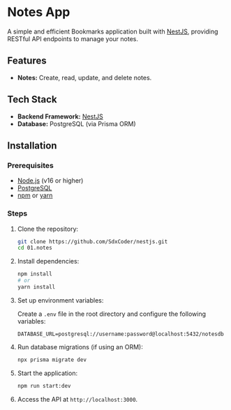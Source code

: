 # Notes App

A simple and efficient Bookmarks application built with [NestJS](https://nestjs.com/), providing RESTful API endpoints to manage your notes.

## Features

<!-- - **User Authentication:** Secure user registration and login using JWT authentication. -->
- **Notes:** Create, read, update, and delete notes.

## Tech Stack

- **Backend Framework:** [NestJS](https://nestjs.com/)
- **Database:** PostgreSQL (via Prisma ORM)
<!-- - **Authentication:** JWT (JSON Web Token) -->
<!-- - **Environment Management:** [dotenv](https://www.npmjs.com/package/dotenv) -->

## Installation

### Prerequisites

- [Node.js](https://nodejs.org/) (v16 or higher)
- [PostgreSQL](https://www.postgresql.org/)
- [npm](https://www.npmjs.com/) or [yarn](https://yarnpkg.com/)

### Steps

1. Clone the repository:

   ```bash
   git clone https://github.com/SdxCoder/nestjs.git
   cd 01.notes
   ```

2. Install dependencies:

   ```bash
   npm install
   # or
   yarn install
   ```

3. Set up environment variables:

   Create a `.env` file in the root directory and configure the following variables:

   ```env
   DATABASE_URL=postgresql://username:password@localhost:5432/notesdb
   ```

4. Run database migrations (if using an ORM):

   ```bash
   npx prisma migrate dev
   ```

5. Start the application:

   ```bash
   npm run start:dev
   ```

6. Access the API at `http://localhost:3000`.

<!-- 
## API Documentation

The API is documented using Swagger. After starting the app, visit:

```
http://localhost:3000/api
```

### Example Endpoints

#### Authentication

- **POST** `/auth/register` - Register a new user
- **POST** `/auth/login` - Authenticate and retrieve a token

#### Bookmarks

- **GET** `/bookmarks` - Retrieve all bookmarks
- **POST** `/bookmarks` - Create a new bookmark
- **PUT** `/bookmarks/:id` - Update a bookmark by ID
- **DELETE** `/bookmarks/:id` - Delete a bookmark by ID

## Testing

Run the test suite using the following command:

```bash
npm run test
```

## Deployment

To deploy the app:

1. Build the project:

   ```bash
   npm run build
   ```

2. Use Docker or your preferred deployment platform to host the app.

## Contributing

Contributions are welcome! Please follow these steps:

1. Fork the repository.
2. Create a feature branch: `git checkout -b feature-name`.
3. Commit your changes: `git commit -m "Add some feature"`.
4. Push to the branch: `git push origin feature-name`.
5. Open a pull request.

## License

This project is licensed under the MIT License. See the [LICENSE](LICENSE) file for details.

## Acknowledgements

- [NestJS Documentation](https://docs.nestjs.com/)
- [PostgreSQL](https://www.postgresql.org/)
- [Swagger](https://swagger.io/) -->
